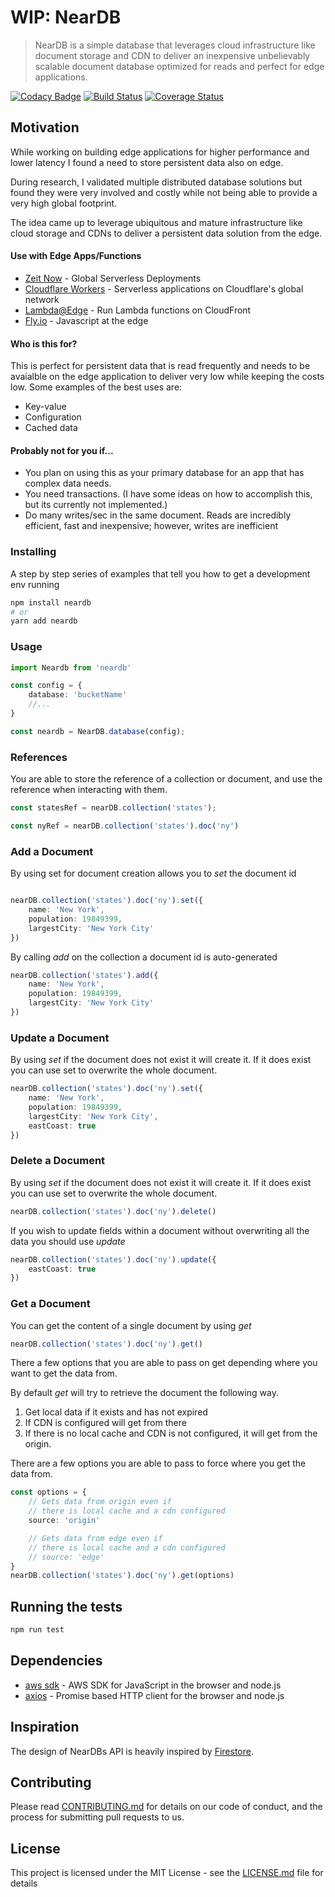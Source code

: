 
# WIP: NearDB

>NearDB is a simple database that leverages cloud infrastructure like document storage and CDN to deliver an inexpensive unbelievably scalable document database optimized for reads and perfect for edge applications.

[![Codacy Badge](https://api.codacy.com/project/badge/Grade/9edcdbf53d47468e9917676d80277188)](https://www.codacy.com/app/leo/neardb?utm_source=github.com&amp;utm_medium=referral&amp;utm_content=leoafarias/neardb&amp;utm_campaign=Badge_Grade) [![Build Status](https://travis-ci.org/leoafarias/neardb.svg?branch=master)](https://travis-ci.org/leoafarias/neardb) [![Coverage Status](https://coveralls.io/repos/github/leoafarias/neardb/badge.svg?branch=master)](https://coveralls.io/github/leoafarias/neardb?branch=master)

## Motivation

While working on building edge applications for higher performance and lower latency I found a need to store persistent data also on edge.

During research, I validated multiple distributed database solutions but found they were very involved and costly while not being able to provide a very high global footprint.

The idea came up to leverage ubiquitous and mature infrastructure like cloud storage and CDNs to deliver a persistent data solution from the edge.

#### Use with Edge Apps/Functions
* [Zeit Now](https://zeit.co/now) - Global Serverless Deployments
* [Cloudflare Workers](https://www.cloudflare.com/products/cloudflare-workers/) - Serverless applications on Cloudflare's global network
* [Lambda@Edge](https://aws.amazon.com/lambda/edge/) - Run Lambda functions on CloudFront
* [Fly.io](https://fly.io) - Javascript at the edge


#### Who is this for?

This is perfect for persistent data that is read frequently and  needs to be avaialble on the edge application to deliver very low while keeping the costs low. Some examples of the best uses are:
- Key-value
- Configuration
- Cached data

#### Probably not for you if...

- You plan on using this as your primary database for an app that has complex data needs. 
- You need transactions. (I have some ideas on how to accomplish this, but its currently not implemented.)
- Do many writes/sec in the same document. Reads are incredibly efficient, fast and inexpensive; however, writes are inefficient


### Installing

A step by step series of examples that tell you how to get a development env running


```bash
npm install neardb
# or
yarn add neardb
```

### Usage
```typescript
import Neardb from 'neardb'

const config = {
    database: 'bucketName'
    //...
}

const neardb = NearDB.database(config);
```
### References
You are able to store the reference of a collection or document, and use the reference when interacting with them.
```typescript
const statesRef = nearDB.collection('states');

const nyRef = nearDB.collection('states').doc('ny')
```
### Add a Document
By using set for document creation  allows you to *set* the document id
```typescript

nearDB.collection('states').doc('ny').set({
    name: 'New York',
    population: 19849399,
    largestCity: 'New York City'
})
```
By calling *add* on the collection a document id is auto-generated
```typescript
nearDB.collection('states').add({
    name: 'New York',
    population: 19849399,
    largestCity: 'New York City'
})
```
### Update a Document
By using *set* if the document does not exist it will create it. If it does exist you can use set to overwrite the whole document.
```typescript
nearDB.collection('states').doc('ny').set({
    name: 'New York',
    population: 19849399,
    largestCity: 'New York City',
    eastCoast: true
})
```

### Delete a Document
By using *set* if the document does not exist it will create it. If it does exist you can use set to overwrite the whole document.
```typescript
nearDB.collection('states').doc('ny').delete()
```

If you wish to update fields within a document without overwriting all the data you should use *update*
```typescript
nearDB.collection('states').doc('ny').update({
    eastCoast: true
})
```
### Get a Document
You can get the content of a single document by using *get*
```typescript
nearDB.collection('states').doc('ny').get()
```

There a few options that you are able to pass on get depending where you want to get the data from.

By default *get* will try to retrieve the document the following way.
1.  Get local data if it exists and has not expired
2. If CDN is configured will get from there
3. If there is no local cache and CDN is not configured, it will get from the origin. 

There are a few options you are able to pass to force where you get the data from.
```typescript
const options = {
    // Gets data from origin even if 
    // there is local cache and a cdn configured
    source: 'origin' 

    // Gets data from edge even if 
    // there is local cache and a cdn configured
    // source: 'edge' 
}
nearDB.collection('states').doc('ny').get(options)
```
## Running the tests

```bash
npm run test
```

## Dependencies

* [aws sdk](https://github.com/aws/aws-sdk-js) - AWS SDK for JavaScript in the browser and node.js
* [axios](https://github.com/axios/axios) - Promise based HTTP client for the browser and node.js

## Inspiration
The design of NearDBs API is heavily inspired by [Firestore](https://firebase.google.com/docs/firestore/).

## Contributing

Please read [CONTRIBUTING.md](https://gist.github.com/PurpleBooth/b24679402957c63ec426) for details on our code of conduct, and the process for submitting pull requests to us.

## License

This project is licensed under the MIT License - see the [LICENSE.md](LICENSE.md) file for details
